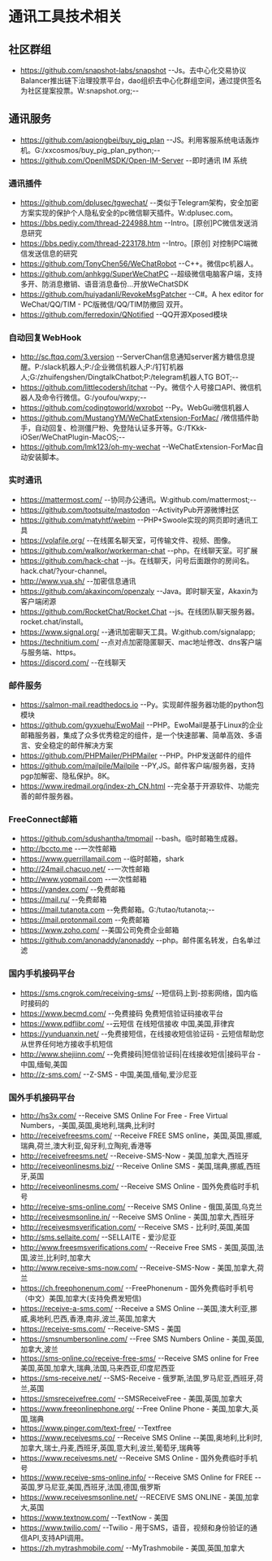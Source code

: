 # 通讯工具技术相关
## 社区群组
- https://github.com/snapshot-labs/snapshot    --Js。去中心化交易协议Balancer推出链下治理投票平台，dao组织去中心化群组空间，通过提供签名为社区提案投票。W:snapshot.org;--
## 通讯服务
- https://github.com/aqiongbei/buy_pig_plan    --JS。利用客服系统电话轰炸机。G:/xxcosmos/buy_pig_plan_python;--
- https://github.com/OpenIMSDK/Open-IM-Server    --即时通讯 IM 系统
### 通讯插件
- https://github.com/dplusec/tgwechat/    --类似于Telegram架构，安全加密方案实现的保护个人隐私安全的pc微信聊天插件。W:dplusec.com。
- https://bbs.pediy.com/thread-224988.htm    --Intro。[原创]PC微信发送消息研究
- https://bbs.pediy.com/thread-223178.htm    --Intro。[原创] 对控制PC端微信发送信息的研究
- https://github.com/TonyChen56/WeChatRobot    --C++。微信pc机器人。
- https://github.com/anhkgg/SuperWeChatPC    --超级微信电脑客户端，支持多开、防消息撤销、语音消息备份...开放WeChatSDK
- https://github.com/huiyadanli/RevokeMsgPatcher    --C#。A hex editor for WeChat/QQ/TIM - PC版微信/QQ/TIM防撤回 双开。
- https://github.com/ferredoxin/QNotified    --QQ开源Xposed模块
### 自动回复WebHook
- http://sc.ftqq.com/3.version    --ServerChan信息通知server酱方糖信息提醒。P:/slack机器人;P:/企业微信机器人;P:/钉钉机器人;G:/zhuifengshen/DingtalkChatbot;P:/telegram机器人TG BOT;--
- https://github.com/littlecodersh/itchat    --Py。微信个人号接口API、微信机器人及命令行微信。G:/youfou/wxpy;--
- https://github.com/codingtoworld/wxrobot    --Py。WebGui微信机器人
- https://github.com/MustangYM/WeChatExtension-ForMac/    /微信插件助手，自动回复、检测僵尸粉、免登陆认证多开等。G:/TKkk-iOSer/WeChatPlugin-MacOS;--
- https://github.com/lmk123/oh-my-wechat    --WeChatExtension-ForMac自动安装脚本。
### 实时通讯
- https://mattermost.com/    --协同办公通讯。W:github.com/mattermost;--
- https://github.com/tootsuite/mastodon    --ActivityPub开源微博社区
- https://github.com/matyhtf/webim    --PHP+Swoole实现的网页即时通讯工具
- https://volafile.org/    --在线匿名聊天室，可传输文件、视频、图像。
- https://github.com/walkor/workerman-chat    --php。在线聊天室。可扩展
- https://github.com/hack-chat    --js。在线聊天，问号后面跟你的房间名。hack.chat/?your-channel。
- http://www.vua.sh/    --加密信息通讯
- https://github.com/akaxincom/openzaly    --Java。即时聊天室，Akaxin为客户端闭源
- https://github.com/RocketChat/Rocket.Chat    --js。在线团队聊天服务器。rocket.chat/install。
- https://www.signal.org/    --通讯加密聊天工具。W:github.com/signalapp;
- https://technitium.com/    --点对点加密隐匿聊天、mac地址修改、dns客户端与服务端、https。
- https://discord.com/    --在线聊天
### 邮件服务
- https://salmon-mail.readthedocs.io    --Py。实现邮件服务器功能的python包模块
- https://github.com/gyxuehu/EwoMail    --PHP。EwoMail是基于Linux的企业邮箱服务器，集成了众多优秀稳定的组件，是一个快速部署、简单高效、多语言、安全稳定的邮件解决方案
- https://github.com/PHPMailer/PHPMailer    --PHP。PHP发送邮件的组件
- https://github.com/mailpile/Mailpile    --PY,JS。邮件客户端/服务器，支持pgp加解密、隐私保护。8K。
- https://www.iredmail.org/index-zh_CN.html    --完全基于开源软件、功能完善的邮件服务器。
### FreeConnect邮箱
- https://github.com/sdushantha/tmpmail    --bash。临时邮箱生成器。
- http://bccto.me    --一次性邮箱
- https://www.guerrillamail.com    --临时邮箱，shark
- http://24mail.chacuo.net/    --一次性邮箱
- http://www.yopmail.com    --一次性邮箱
- https://yandex.com/    --免费邮箱
- https://mail.ru/    --免费邮箱
- https://mail.tutanota.com    --免费邮箱。G:/tutao/tutanota;--
- https://mail.protonmail.com    --免费邮箱
- https://www.zoho.com/    --美国公司免费企业邮箱
- https://github.com/anonaddy/anonaddy    --php。邮件匿名转发，白名单过滤
### 国内手机接码平台
- https://sms.cngrok.com/receiving-sms/    --短信码上到-掠影网络，国内临时接码的
- https://www.becmd.com/    --免费接码 免费短信验证码接收平台
- https://www.pdflibr.com/    --云短信 在线短信接收 中国,美国,菲律宾
- https://yunduanxin.net/    --免费接短信，在线接收短信验证码 - 云短信帮助您从世界任何地方接收手机短信
- http://www.shejiinn.com/    --免费接码|短信验证码|在线接收短信|接码平台 - 中国,缅甸,美国
- http://z-sms.com/    --Z-SMS - 中国,美国,缅甸,爱沙尼亚
### 国外手机接码平台
- http://hs3x.com/    --Receive SMS Online For Free - Free Virtual Numbers，-美国,英国,奥地利,瑞典,比利时
- http://receivefreesms.com/    --Receive FREE SMS online，美国,英国,挪威,瑞典,荷兰,澳大利亚,匈牙利,立陶宛,香港等
- http://receivefreesms.net/    --Receive-SMS-Now - 美国,加拿大,西班牙
- http://receiveonlinesms.biz/    --Receive Online SMS - 美国,瑞典,挪威,西班牙,英国
- http://receiveonlinesms.com/    --Receive SMS Online - 国外免费临时手机号
- http://receive-sms-online.com/    --Receive SMS Online - 俄国,英国,乌克兰
- http://receivesmsonline.in/    --Receive SMS Online - 美国,加拿大,西班牙
- http://receivesmsverification.com/    --Receive SMS - 比利时,英国,美国
- http://sms.sellaite.com/    --SELLAITE - 爱沙尼亚
- http://www.freesmsverifications.com/    --Receive Free SMS - 美国,英国,法国,波兰,比利时,加拿大
- http://www.receive-sms-now.com/    --Receive-SMS-Now - 美国,加拿大,荷兰
- https://ch.freephonenum.com/    --FreePhonenum - 国外免费临时手机号（中文）美国,加拿大(支持免费发短信)
- https://receive-a-sms.com/    --Receive a SMS Online    --美国,澳大利亚,挪威,奥地利,巴西,香港,南非,波兰,英国,加拿大
- https://receive-sms.com/    --Receive-SMS - 美国
- https://smsnumbersonline.com/    --Free SMS Numbers Online - 美国,英国,加拿大,波兰
- https://sms-online.co/receive-free-sms/    --Receive SMS online for Free 美国,英国,加拿大,瑞典,法国,马来西亚,印度尼西亚
- https://sms-receive.net/    --SMS-Receive - 俄罗斯,法国,罗马尼亚,西班牙,荷兰,英国
- https://smsreceivefree.com/    --SMSReceiveFree - 美国,英国,加拿大
- https://www.freeonlinephone.org/    --Free Online Phone - 美国,加拿大,英国,瑞典
- https://www.pinger.com/text-free/    --Textfree
- https://www.receivesms.co/    --Receive SMS Online    --美国,奥地利,比利时,加拿大,瑞士,丹麦,西班牙,英国,意大利,波兰,葡萄牙,瑞典等
- https://www.receivesms.net/    --Receive SMS Online - 国外免费临时手机号
- https://www.receive-sms-online.info/    --Receive SMS Online for FREE    --英国,罗马尼亚,美国,西班牙,法国,德国,俄罗斯
- https://www.receivesmsonline.net/    --RECEIVE SMS ONLINE - 美国,加拿大,英国
- https://www.textnow.com/    --TextNow - 美国
- https://www.twilio.com/    --Twilio - 用于SMS，语音，视频和身份验证的通信API,支持API调用。
- https://zh.mytrashmobile.com/    --MyTrashmobile - 美国,英国,加拿大